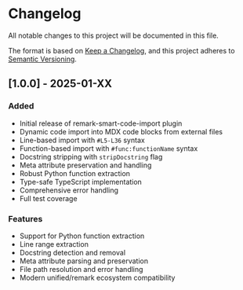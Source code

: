 # Changelog

All notable changes to this project will be documented in this file.

The format is based on [Keep a Changelog](https://keepachangelog.com/en/1.0.0/),
and this project adheres to [Semantic Versioning](https://semver.org/spec/v2.0.0.html).

## [1.0.0] - 2025-01-XX

### Added
- Initial release of remark-smart-code-import plugin
- Dynamic code import into MDX code blocks from external files
- Line-based import with `#L5-L36` syntax
- Function-based import with `#func:functionName` syntax
- Docstring stripping with `stripDocstring` flag
- Meta attribute preservation and handling
- Robust Python function extraction
- Type-safe TypeScript implementation
- Comprehensive error handling
- Full test coverage

### Features
- Support for Python function extraction
- Line range extraction
- Docstring detection and removal
- Meta attribute parsing and preservation
- File path resolution and error handling
- Modern unified/remark ecosystem compatibility 